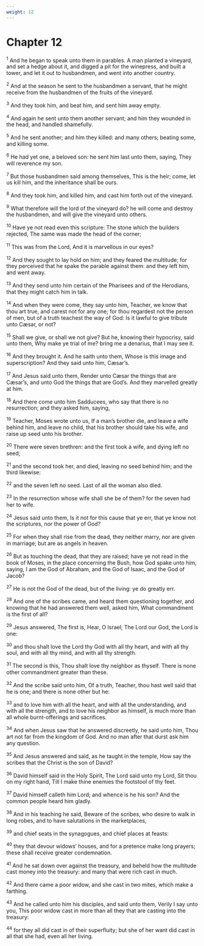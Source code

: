 ```yaml
---
weight: 12
---
```


# Chapter 12

<sup>1</sup> And he began to speak unto them in parables. A man planted a vineyard, and set a hedge about it, and digged a pit for the winepress, and built a tower, and let it out to husbandmen, and went into another country. 

<sup>2</sup> And at the season he sent to the husbandmen a servant, that he might receive from the husbandmen of the fruits of the vineyard. 

<sup>3</sup> And they took him, and beat him, and sent him away empty. 

<sup>4</sup> And again he sent unto them another servant; and him they wounded in the head, and handled shamefully. 

<sup>5</sup> And he sent another; and him they killed: and many others; beating some, and killing some. 

<sup>6</sup> He had yet one, a beloved son: he sent him last unto them, saying, They will reverence my son. 

<sup>7</sup> But those husbandmen said among themselves, This is the heir; come, let us kill him, and the inheritance shall be ours. 

<sup>8</sup> And they took him, and killed him, and cast him forth out of the vineyard. 

<sup>9</sup> What therefore will the lord of the vineyard do? he will come and destroy the husbandmen, and will give the vineyard unto others. 

<sup>10</sup> Have ye not read even this scripture: The stone which the builders rejected, The same was made the head of the corner; 

<sup>11</sup> This was from the Lord, And it is marvellous in our eyes? 

<sup>12</sup> And they sought to lay hold on him; and they feared the multitude; for they perceived that he spake the parable against them: and they left him, and went away. 

<sup>13</sup> And they send unto him certain of the Pharisees and of the Herodians, that they might catch him in talk. 

<sup>14</sup> And when they were come, they say unto him, Teacher, we know that thou art true, and carest not for any one; for thou regardest not the person of men, but of a truth teachest the way of God: Is it lawful to give tribute unto Cæsar, or not? 

<sup>15</sup> Shall we give, or shall we not give? But he, knowing their hypocrisy, said unto them, Why make ye trial of me? bring me a denarius, that I may see it. 

<sup>16</sup> And they brought it. And he saith unto them, Whose is this image and superscription? And they said unto him, Cæsar’s. 

<sup>17</sup> And Jesus said unto them, Render unto Cæsar the things that are Cæsar’s, and unto God the things that are God’s. And they marvelled greatly at him. 

<sup>18</sup> And there come unto him Sadducees, who say that there is no resurrection; and they asked him, saying, 

<sup>19</sup> Teacher, Moses wrote unto us, If a man’s brother die, and leave a wife behind him, and leave no child, that his brother should take his wife, and raise up seed unto his brother. 

<sup>20</sup> There were seven brethren: and the first took a wife, and dying left no seed; 

<sup>21</sup> and the second took her, and died, leaving no seed behind him; and the third likewise: 

<sup>22</sup> and the seven left no seed. Last of all the woman also died. 

<sup>23</sup> In the resurrection whose wife shall she be of them? for the seven had her to wife. 

<sup>24</sup> Jesus said unto them, Is it not for this cause that ye err, that ye know not the scriptures, nor the power of God? 

<sup>25</sup> For when they shall rise from the dead, they neither marry, nor are given in marriage; but are as angels in heaven. 

<sup>26</sup> But as touching the dead, that they are raised; have ye not read in the book of Moses, in the place concerning the Bush, how God spake unto him, saying, I am the God of Abraham, and the God of Isaac, and the God of Jacob? 

<sup>27</sup> He is not the God of the dead, but of the living: ye do greatly err. 

<sup>28</sup> And one of the scribes came, and heard them questioning together, and knowing that he had answered them well, asked him, What commandment is the first of all? 

<sup>29</sup> Jesus answered, The first is, Hear, O Israel; The Lord our God, the Lord is one: 

<sup>30</sup> and thou shalt love the Lord thy God with all thy heart, and with all thy soul, and with all thy mind, and with all thy strength. 

<sup>31</sup> The second is this, Thou shalt love thy neighbor as thyself. There is none other commandment greater than these. 

<sup>32</sup> And the scribe said unto him, Of a truth, Teacher, thou hast well said that he is one; and there is none other but he: 

<sup>33</sup> and to love him with all the heart, and with all the understanding, and with all the strength, and to love his neighbor as himself, is much more than all whole burnt-offerings and sacrifices. 

<sup>34</sup> And when Jesus saw that he answered discreetly, he said unto him, Thou art not far from the kingdom of God. And no man after that durst ask him any question. 

<sup>35</sup> And Jesus answered and said, as he taught in the temple, How say the scribes that the Christ is the son of David? 

<sup>36</sup> David himself said in the Holy Spirit, The Lord said unto my Lord, Sit thou on my right hand, Till I make thine enemies the footstool of thy feet. 

<sup>37</sup> David himself calleth him Lord; and whence is he his son? And the common people heard him gladly. 

<sup>38</sup> And in his teaching he said, Beware of the scribes, who desire to walk in long robes, and to have salutations in the marketplaces, 

<sup>39</sup> and chief seats in the synagogues, and chief places at feasts: 

<sup>40</sup> they that devour widows’ houses, and for a pretence make long prayers; these shall receive greater condemnation. 

<sup>41</sup> And he sat down over against the treasury, and beheld how the multitude cast money into the treasury: and many that were rich cast in much. 

<sup>42</sup> And there came a poor widow, and she cast in two mites, which make a farthing. 

<sup>43</sup> And he called unto him his disciples, and said unto them, Verily I say unto you, This poor widow cast in more than all they that are casting into the treasury: 

<sup>44</sup> for they all did cast in of their superfluity; but she of her want did cast in all that she had, even all her living. 


